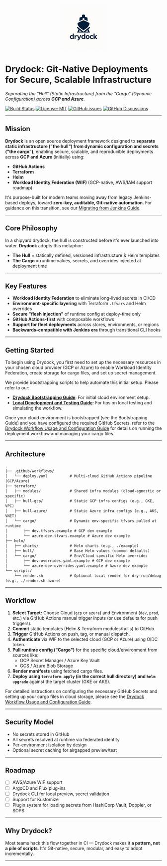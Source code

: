 <p align="center">
  <img src="docs/logo.png" alt="Drydock Logo" width="150">
</p>

# **Drydock: Git-Native Deployments for Secure, Scalable Infrastructure**

*Separating the "Hull" (Static Infrastructure) from the "Cargo" (Dynamic Configuration) across **GCP and Azure**.*

[![Build Status](https://github.com/YOUR_ORG/YOUR_REPO/actions/workflows/deploy.yaml/badge.svg)](https://github.com/YOUR_ORG/YOUR_REPO/actions/workflows/deploy.yaml)
[![License: MIT](https://img.shields.io/badge/License-MIT-yellow.svg)](https://opensource.org/licenses/MIT) <!-- Replace MIT with your license -->
[![GitHub issues](https://img.shields.io/github/issues/YOUR_ORG/YOUR_REPO)](https://github.com/YOUR_ORG/YOUR_REPO/issues)
[![GitHub Discussions](https://img.shields.io/github/discussions/YOUR_ORG/YOUR_REPO)](https://github.com/YOUR_ORG/YOUR_REPO/discussions)

---

## **Mission**

**Drydock** is an open source deployment framework designed to **separate static infrastructure ("the hull") from dynamic configuration and secrets ("the cargo")**, enabling secure, scalable, and reproducible deployments across **GCP and Azure** (initially) using:

- **GitHub Actions**  
- **Terraform**  
- **Helm**  
- **Workload Identity Federation (WIF)** (GCP-native, AWS/IAM support roadmap)

It's purpose-built for modern teams moving away from legacy Jenkins-based deploys, toward **zero-key, auditable, Git-native automation**. For guidance on this transition, see our [Migrating from Jenkins Guide](MIGRATING_FROM_JENKINS.md).

---

## **Core Philosophy**

In a shipyard drydock, the hull is constructed before it's ever launched into water. **Drydock** adopts this metaphor:

- **The Hull** = statically defined, versioned infrastructure & Helm templates
- **The Cargo** = runtime values, secrets, and overrides injected at deployment time

---

## **Key Features**

- **Workload Identity Federation** to eliminate long-lived secrets in CI/CD
- **Environment-specific layering** with Terraform `.tfvars` and Helm overrides
- **Secure "flesh injection"** of runtime config at deploy-time only
- **GitHub Actions-first** with composable workflows
- **Support for fleet deployments** across stores, environments, or regions
- **Backwards-compatible with Jenkins era** through transitional CLI hooks

---

## Getting Started

To begin using Drydock, you first need to set up the necessary resources in your chosen cloud provider (GCP or Azure) to enable Workload Identity Federation, create storage for cargo files, and set up secret management.

We provide bootstrapping scripts to help automate this initial setup. Please refer to our:

- **[Drydock Bootstrapping Guide](BOOTSTRAPPING.md)**: For initial cloud environment setup.
- **[Local Development and Testing Guide](LOCAL_DEVELOPMENT.md)**: For tips on local testing and simulating the workflow.

Once your cloud environment is bootstrapped (see the Bootstrapping Guide) and you have configured the required GitHub Secrets, refer to the [Drydock Workflow Usage and Configuration Guide](USAGE.md) for details on running the deployment workflow and managing your cargo files.

---

## **Architecture**

```
.
├── .github/workflows/
│   └── deploy.yaml          # Multi-cloud GitHub Actions pipeline (GCP/Azure)
├── terraform/
│   ├── modules/             # Shared infra modules (cloud-agnostic or specific)
│   ├── hull-gcp/            # Static GCP infra configs (e.g., GKE, VPC)
│   ├── hull-azure/          # Static Azure infra configs (e.g., AKS, VNET)
│   └── cargo/               # Dynamic env-specific tfvars pulled at runtime
│       ├── dev.tfvars.example # GCP dev example
│       └── azure-dev.tfvars.example # Azure dev example
├── helm/
│   ├── charts/              # Helm charts (e.g., ./example)
│   ├── hull/                # Base Helm values (common defaults)
│   └── cargo/               # Env/Cloud specific Helm overrides
│       ├── dev-overrides.yaml.example # GCP dev example
│       └── azure-dev-overrides.yaml.example # Azure dev example
└── scripts/
    └── render.sh            # Optional local render for dry-run/debug (e.g., ./render.sh azure)
```

---

## **Workflow**

1. **Select Target:** Choose Cloud (`gcp` or `azure`) and Environment (`dev`, `prod`, etc.) via GitHub Actions manual trigger inputs (or use defaults for push triggers).
2. **Commit** static templates (Helm & Terraform modules/hulls) to GitHub.
3. **Trigger** GitHub Actions on push, tag, or manual dispatch.
4. **Authenticate** via WIF to the selected cloud (GCP or Azure) using OIDC token.
5. **Pull runtime config ("Cargo")** for the specific cloud/environment from sources like:
   - GCP Secret Manager / Azure Key Vault
   - GCS / Azure Blob Storage
6. **Render manifests** using fetched cargo files.
7. **Deploy using `terraform apply` (in the correct hull directory) and `helm upgrade`** against the target cluster (GKE or AKS).

For detailed instructions on configuring the necessary GitHub Secrets and setting up your cargo files in cloud storage, please see the [Drydock Workflow Usage and Configuration Guide](USAGE.md).

---

## **Security Model**

- No secrets stored in GitHub
- All secrets resolved at runtime via federated identity
- Per-environment isolation by design
- Optional secret caching for airgapped preview/test

---

## **Roadmap**

- [ ] AWS/Azure WIF support
- [ ] ArgoCD and Flux plug-ins
- [ ] Drydock CLI for local preview, secret validation
- [ ] Support for Kustomize
- [ ] Plugin system for loading secrets from HashiCorp Vault, Doppler, or SOPS

---

## **Why Drydock?**

Most teams hack this flow together in CI — Drydock makes it **a pattern, not a pile of scripts**. It's Git-native, secure, modular, and easy to adopt incrementally.

---
